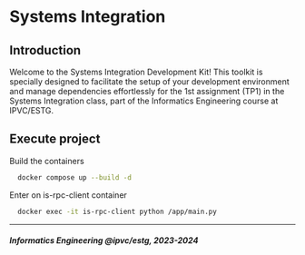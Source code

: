 # Systems Integration #

## Introduction ##

Welcome to the Systems Integration Development Kit! This toolkit is specially designed to facilitate the setup of your development environment and manage dependencies effortlessly for the 1st assignment (TP1) in the Systems Integration class, part of the Informatics Engineering course at IPVC/ESTG.

## Execute project ##

Build the containers
```sh
  docker compose up --build -d
```

Enter on is-rpc-client container
```sh
  docker exec -it is-rpc-client python /app/main.py
```
___
#### _Informatics Engineering @ipvc/estg, 2023-2024_ ####
